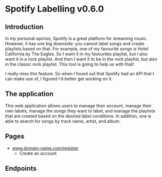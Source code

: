 # Spotify Labelling v0.6.0
## Introduction
In my personal opinion, Spotify is a great platform for streaming music. However, it has one big downside: you cannot label songs and create playlists based on that. For example, one of my favourite songs is Hotel California by The Eagles. So I want it in my favourites playlist, but I also want it in a rock playlist. And then I want it to be in the rock playlist, but also in the classic rock playlist. This tool is going to help us with that!

I really miss this feature. So when I found out that Spotify had an API that I can make use of, I figured I'd better get working on it.

## The application
This web application allows users to manage their account, manage their own labels, manage the songs they want to label, and manage the playlists that are created based on the desired label conditions. In addition, one is able to search for songs by track name, artist, and album.

## Pages
 - www.domain-name.com/register
	 - Create an account

## Endpoints

